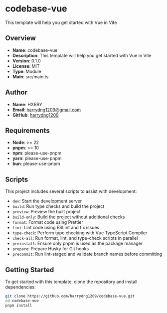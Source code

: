 # codebase-vue

This template will help you get started with Vue in Vite

## Overview

- **Name**: codebase-vue
- **Description**: This template will help you get started with Vue in Vite
- **Version**: 0.1.0
- **License**: MIT
- **Type**: Module
- **Main**: src/main.ts

## Author

- **Name**: HXRRY
- **Email**: [harrydng1209@gmail.com](mailto:harrydng1209@gmail.com)
- **GitHub**: [harrydng1209](https://github.com/harrydng1209)

## Requirements

- **Node**: >= 22
- **pnpm**: >= 10
- **npm**: please-use-pnpm
- **yarn**: please-use-pnpm
- **bun**: please-use-pnpm

## Scripts

This project includes several scripts to assist with development:

- `dev`: Start the development server
- `build`: Run type checks and build the project
- `preview`: Preview the built project
- `build-only`: Build the project without additional checks
- `format`: Format code using Prettier
- `lint`: Lint code using ESLint and fix issues
- `type-check`: Perform type checking with Vue TypeScript Compiler
- `check-all`: Run format, lint, and type-check scripts in parallel
- `preinstall`: Ensure only pnpm is used as the package manager
- `prepare`: Prepare Husky for Git hooks
- `precommit`: Run lint-staged and validate branch names before committing

## Getting Started

To get started with this template, clone the repository and install dependencies:

```bash
git clone https://github.com/harrydng1209/codebase-vue.git
cd codebase-vue
pnpm install
```
